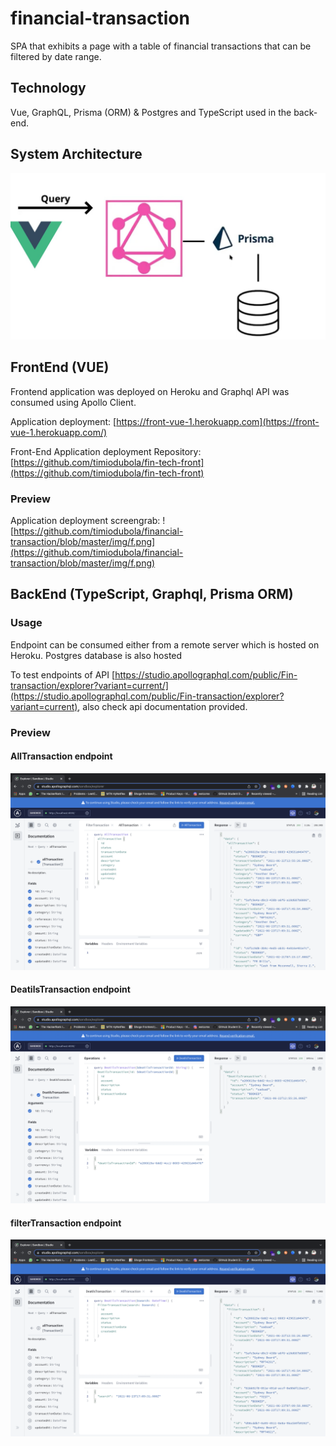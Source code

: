 # financial-transaction
SPA that exhibits a page with a table of financial transactions that can be filtered by date range.

## Technology
Vue, GraphQL, Prisma (ORM) & Postgres and TypeScript used in the back-end. 

## System Architecture 
![system architecture ](https://github.com/timiodubola/financial-transaction/blob/master/img/jp.jpg)

## FrontEnd (VUE)
Frontend application was deployed on Heroku and Graphql API was consumed  using Apollo Client.

Application deployment: [https://front-vue-1.herokuapp.com](https://front-vue-1.herokuapp.com/)

Front-End Application deployment Repository: [https://github.com/timiodubola/fin-tech-front](https://github.com/timiodubola/fin-tech-front)

### Preview 

Application deployment screengrab: ![https://github.com/timiodubola/financial-transaction/blob/master/img/f.png](https://github.com/timiodubola/financial-transaction/blob/master/img/f.png)

## BackEnd (TypeScript, Graphql, Prisma ORM)
 
###  Usage

Endpoint can be consumed either from a remote server which is hosted on Heroku.
Postgres database is also hosted 

To test endpoints of API [https://studio.apollographql.com/public/Fin-transaction/explorer?variant=current/](https://studio.apollographql.com/public/Fin-transaction/explorer?variant=current), also  check api documentation provided.

### Preview 

#### AllTransaction endpoint
![AllTransaction endpoint test ](https://github.com/timiodubola/financial-transaction/blob/master/img/e.png)

#### DeatilsTransaction endpoint
![DeatilsTransaction endpoint test  ](https://github.com/timiodubola/financial-transaction/blob/master/img/d.png)

#### filterTransaction endpoint
![filterTransaction endpoint test  ](https://github.com/timiodubola/financial-transaction/blob/master/img/c.png)
